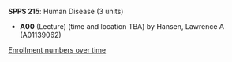 **SPPS 215**: Human Disease (3 units)

- **A00** (Lecture) (time and location TBA) by Hansen, Lawrence A (A01139062)

[Enrollment numbers over time](./SPPS215.tsv)

